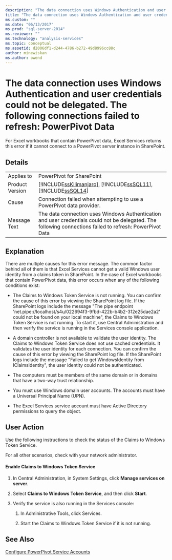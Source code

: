 ```yaml
---
description: "The data connection uses Windows Authentication and user credentials could not be delegated. The following connections failed to refresh: PowerPivot Data"
title: "The data connection uses Windows Authentication and user credentials could not be delegated. The following connections failed to refresh: PowerPivot Data | Microsoft Docs"
ms.custom: ""
ms.date: "06/13/2017"
ms.prod: "sql-server-2014"
ms.reviewer: ""
ms.technology: "analysis-services"
ms.topic: conceptual
ms.assetid: d2006df1-d244-4786-b272-49d8996cc88c
author: minewiskan
ms.author: owend
---
```

# The data connection uses Windows Authentication and user credentials could not be delegated. The following connections failed to refresh: PowerPivot Data
  For Excel workbooks that contain PowerPivot data, Excel Services returns this error if it cannot connect to a PowerPivot server instance in SharePoint.  
  
## Details  
  
|||  
|-|-|  
|Applies to|PowerPivot for SharePoint|  
|Product Version|[!INCLUDE[ssKilimanjaro](../../includes/sskilimanjaro-md.md)], [!INCLUDE[ssSQL11](../../includes/sssql11-md.md)], [!INCLUDE[ssSQL14](../../includes/sssql14-md.md)]|  
|Cause|Connection failed when attempting to use a PowerPivot data provider.|  
|Message Text|The data connection uses Windows Authentication and user credentials could not be delegated. The following connections failed to refresh: PowerPivot Data|  
  
## Explanation  
 There are multiple causes for this error message. The common factor behind all of them is that Excel Services cannot get a valid Windows user identity from a claims token in SharePoint. In the case of Excel workbooks that contain PowerPivot data, this error occurs when any of the following conditions exist:  
  
-   The Claims to Windows Token Service is not running. You can confirm the cause of this error by viewing the SharePoint log file. If the SharePoint logs include the message "The pipe endpoint 'net.pipe://localhost/s4u/022694f3-9fbd-422b-b4b2-312e25dae2a2' could not be found on your local machine", the Claims to Windows Token Service is not running. To start it, use Central Administration and then verify the service is running in the Services console application.  
  
-   A domain controller is not available to validate the user identity. The Claims to Windows Token Service does not use cached credentials. It validates the user identity for each connection. You can confirm the cause of this error by viewing the SharePoint log file. If the SharePoint logs include the message "Failed to get WindowsIdentity from IClaimsIdentity", the user identity could not be authenticated.  
  
-   The computers must be members of the same domain or in domains that have a two-way trust relationship.  
  
-   You must use Windows domain user accounts. The accounts must have a Universal Principal Name (UPN).  
  
-   The Excel Services service account must have Active Directory permissions to query the object.  
  
## User Action  
 Use the following instructions to check the status of the Claims to Windows Token Service.  
  
 For all other scenarios, check with your network administrator.  
  
#### Enable Claims to Windows Token Service  
  
1.  In Central Administration, in System Settings, click **Manage services on server**.  
  
2.  Select **Claims to Windows Token Service**, and then click **Start**.  
  
3.  Verify the service is also running in the Services console:  
  
    1.  In Administrative Tools, click Services.  
  
    2.  Start the Claims to Windows Token Service if it is not running.  
  
## See Also  
 [Configure PowerPivot Service Accounts](configure-power-pivot-service-accounts.md)  
  
  
